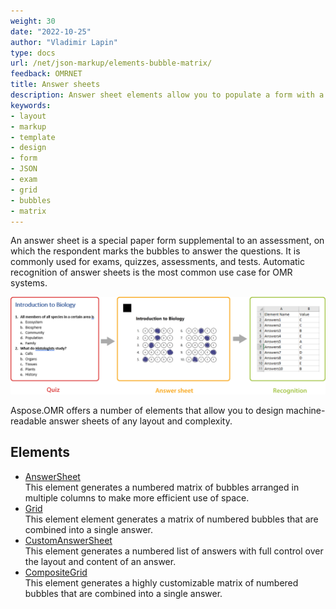 ```yaml
---
weight: 30
date: "2022-10-25"
author: "Vladimir Lapin"
type: docs
url: /net/json-markup/elements-bubble-matrix/
feedback: OMRNET
title: Answer sheets
description: Answer sheet elements allow you to populate a form with a grid of bubbles representing answers to an exam, test, or assessment.
keywords:
- layout
- markup
- template
- design
- form
- JSON
- exam
- grid
- bubbles
- matrix
---
```


An answer sheet is a special paper form supplemental to an assessment, on which the respondent marks the bubbles to answer the questions. It is commonly used for exams, quizzes, assessments, and tests. Automatic recognition of answer sheets is the most common use case for OMR systems.

![Filled answer sheet](answer-sheets.png)

Aspose.OMR offers a number of elements that allow you to design machine-readable answer sheets of any layout and complexity.

## Elements

- [AnswerSheet](/omr/net/json-markup/answersheet/)  
  This element generates a numbered matrix of bubbles arranged in multiple columns to make more efficient use of space.
- [Grid](/omr/net/json-markup/grid/)  
  This element element generates a matrix of numbered bubbles that are combined into a single answer.
- [CustomAnswerSheet](/omr/net/json-markup/customanswersheet/)  
  This element generates a numbered list of answers with full control over the layout and content of an answer.
- [CompositeGrid](/omr/net/json-markup/compositegrid/)  
  This element generates a highly customizable matrix of numbered bubbles that are combined into a single answer.
